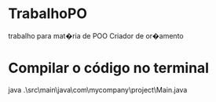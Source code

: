 # TrabalhoPO
trabalho para mat�ria de POO
Criador de or�amento

# Compilar o código no terminal
java .\src\main\java\com\mycompany\project\Main.java
